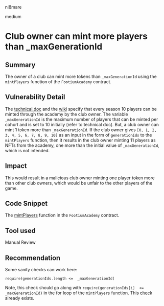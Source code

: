ni8mare

medium

# Club owner can mint more players than  _maxGenerationId

## Summary
The owner of a club can mint more tokens than `_maxGenerationId` using the `mintPlayers` function of the `FootiumAcademy` contract.

## Vulnerability Detail
The [technical doc](https://github.com/sherlock-audit/2023-04-footium/blob/main/footium-eth-shareable/contracts/technical-docs/FootiumAcademy.md#:~:text=This%20is%20the%20number%20of%20players%20that%20can%20be%20minted%20per%20cohort.%20At%20game%20launch%20this%20value%20will%20be%2010.) and the [wiki](https://footium.gitbook.io/footium-wiki/assets-breakdown/clubs/academy#:~:text=Your%20club%20starts%20with%2010%20players%20in%20its%20academy.%20Every%20season%2010%20new%20players%20are%20generated%20into%20your%20academy%2C%20ready%20to%20be%20introduced%20to%20the%20professional%20game.) specify that every season 10 players can be minted through the academy by the club owner. The variable ` _maxGenerationId` is the maximum number of players that can be minted per cohort and is set to 10 initially (refer to technical doc). But, a club owner can mint 1 token more than `_maxGenerationId`. If the club owner gives  `[0, 1, 2, 3, 4, 5, 6, 7, 8, 9, 10]`  as an input in the form of `generationIds` to the `mintPlayers` function, then it results in the club owner minting 11 players as NFTs from the academy, one more than the initial value of `_maxGenerationId`, which is not intended.

## Impact
This would result in a malicious club owner minting one player token more than other club owners, which would be unfair to the other players of the game.

## Code Snippet
The [mintPlayers](https://github.com/sherlock-audit/2023-04-footium/blob/main/footium-eth-shareable/contracts/FootiumAcademy.sol#L166) function in the `FootiumAcademy` contract.

## Tool used

Manual Review

## Recommendation
Some sanity checks can work here: 

`require(generationIds.length <=  _maxGenerationId)` 

Note, this check should go along with `require(generationIds[i]  <= _maxGenerationId)` in the for loop of the `mintPlayers` function. This [check](https://github.com/sherlock-audit/2023-04-footium/blob/main/footium-eth-shareable/contracts/FootiumAcademy.sol#L186) already exists.

